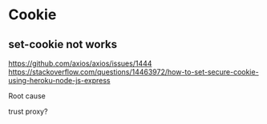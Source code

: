 # Cookie

## set-cookie not works

https://github.com/axios/axios/issues/1444
https://stackoverflow.com/questions/14463972/how-to-set-secure-cookie-using-heroku-node-js-express

Root cause

trust proxy?
